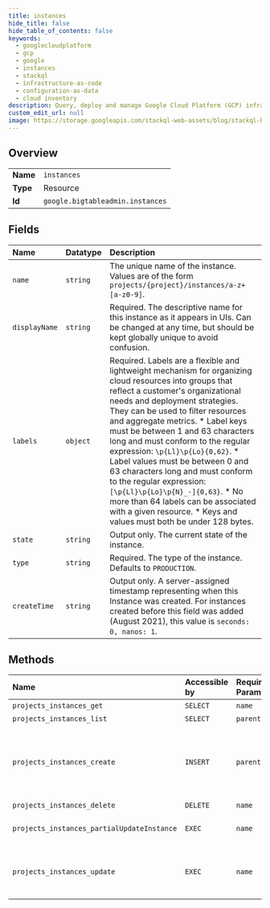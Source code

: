 ```yaml
---
title: instances
hide_title: false
hide_table_of_contents: false
keywords:
  - googlecloudplatform
  - gcp
  - google
  - instances
  - stackql
  - infrastructure-as-code
  - configuration-as-data
  - cloud inventory
description: Query, deploy and manage Google Cloud Platform (GCP) infrastructure and resources using SQL
custom_edit_url: null
image: https://storage.googleapis.com/stackql-web-assets/blog/stackql-blog-post-featured-image.png
---
```

  
    

## Overview
<table><tbody>
<tr><td><b>Name</b></td><td><code>instances</code></td></tr>
<tr><td><b>Type</b></td><td>Resource</td></tr>
<tr><td><b>Id</b></td><td><code>google.bigtableadmin.instances</code></td></tr>
</tbody></table>

## Fields
| Name | Datatype | Description |
|:-----|:---------|:------------|
| `name` | `string` | The unique name of the instance. Values are of the form `projects/{project}/instances/a-z+[a-z0-9]`. |
| `displayName` | `string` | Required. The descriptive name for this instance as it appears in UIs. Can be changed at any time, but should be kept globally unique to avoid confusion. |
| `labels` | `object` | Required. Labels are a flexible and lightweight mechanism for organizing cloud resources into groups that reflect a customer's organizational needs and deployment strategies. They can be used to filter resources and aggregate metrics. * Label keys must be between 1 and 63 characters long and must conform to the regular expression: `\p{Ll}\p{Lo}{0,62}`. * Label values must be between 0 and 63 characters long and must conform to the regular expression: `[\p{Ll}\p{Lo}\p{N}_-]{0,63}`. * No more than 64 labels can be associated with a given resource. * Keys and values must both be under 128 bytes. |
| `state` | `string` | Output only. The current state of the instance. |
| `type` | `string` | Required. The type of the instance. Defaults to `PRODUCTION`. |
| `createTime` | `string` | Output only. A server-assigned timestamp representing when this Instance was created. For instances created before this field was added (August 2021), this value is `seconds: 0, nanos: 1`. |
## Methods
| Name | Accessible by | Required Params | Description |
|:-----|:--------------|:----------------|:------------|
| `projects_instances_get` | `SELECT` | `name` | Gets information about an instance. |
| `projects_instances_list` | `SELECT` | `parent` | Lists information about instances in a project. |
| `projects_instances_create` | `INSERT` | `parent` | Create an instance within a project. Note that exactly one of Cluster.serve_nodes and Cluster.cluster_config.cluster_autoscaling_config can be set. If serve_nodes is set to non-zero, then the cluster is manually scaled. If cluster_config.cluster_autoscaling_config is non-empty, then autoscaling is enabled. |
| `projects_instances_delete` | `DELETE` | `name` | Delete an instance from a project. |
| `projects_instances_partialUpdateInstance` | `EXEC` | `name` | Partially updates an instance within a project. This method can modify all fields of an Instance and is the preferred way to update an Instance. |
| `projects_instances_update` | `EXEC` | `name` | Updates an instance within a project. This method updates only the display name and type for an Instance. To update other Instance properties, such as labels, use PartialUpdateInstance. |
